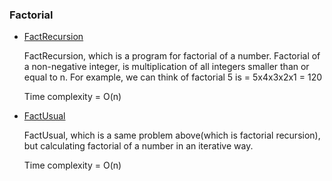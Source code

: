 ### Factorial
- [FactRecursion](factRecursion.cpp)
    
    FactRecursion, which is a program for factorial of a number. Factorial of a non-negative integer, is multiplication of all integers smaller than or equal to n. For example, we can think of factorial 5 is = 5x4x3x2x1 = 120
    
    Time complexity = O(n)

- [FactUsual](factUsual.cpp)
    
    FactUsual, which is a same problem above(which is factorial recursion), but calculating factorial of a number in an iterative way.

    Time complexity = O(n)